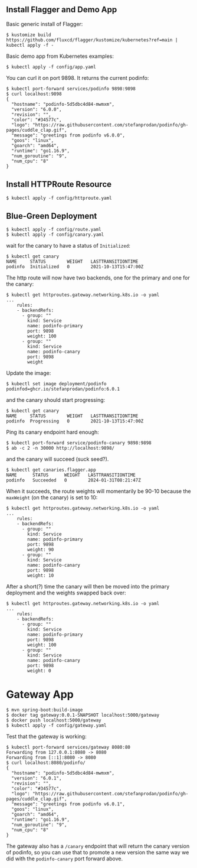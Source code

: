 ## Install Flagger and Demo App

Basic generic install of Flagger:

```
$ kustomize build https://github.com/fluxcd/flagger/kustomize/kubernetes?ref=main | kubectl apply -f -
```

Basic demo app from Kubernetes examples:

```
$ kubectl apply -f config/app.yaml
```

You can curl it on port 9898. It returns the current podinfo:

```
$ kubectl port-forward services/podinfo 9898:9898
$ curl localhost:9898
{
  "hostname": "podinfo-5d5dbc4d84-mwmxm",
  "version": "6.0.0",
  "revision": "",
  "color": "#34577c",
  "logo": "https://raw.githubusercontent.com/stefanprodan/podinfo/gh-pages/cuddle_clap.gif",
  "message": "greetings from podinfo v6.0.0",
  "goos": "linux",
  "goarch": "amd64",
  "runtime": "go1.16.9",
  "num_goroutine": "9",
  "num_cpu": "8"
}
```

## Install HTTPRoute Resource

```
$ kubectl apply -f config/httproute.yaml
```

## Blue-Green Deployment

```
$ kubectl apply -f config/route.yaml
$ kubectl apply -f config/canary.yaml
```

wait for the canary to have a status of `Initialized`:

```
$ kubectl get canary
NAME     STATUS        WEIGHT   LASTTRANSITIONTIME
podinfo  Initialized   0        2021-10-13T15:47:00Z
```

The http route will now have two backends, one for the primary and one for the canary:

```
$ kubectl get httproutes.gateway.networking.k8s.io -o yaml
...
    rules:
    - backendRefs:
      - group: ""
        kind: Service
        name: podinfo-primary
        port: 9898
        weight: 100
      - group: ""
        kind: Service
        name: podinfo-canary
        port: 9898
        weight
```

Update the image:

```
$ kubectl set image deployment/podinfo podinfod=ghcr.io/stefanprodan/podinfo:6.0.1
```

and the canary should start progressing:

```
$ kubectl get canary
NAME     STATUS        WEIGHT   LASTTRANSITIONTIME
podinfo  Progressing   0        2021-10-13T15:47:00Z
```

Ping its canary endpoint hard enough:

```
$ kubectl port-forward service/podinfo-canary 9898:9898
$ ab -c 2 -n 30000 http://localhost:9898/
```

and the canary will succeed (suck seed?).

```
$ kubectl get canaries.flagger.app 
NAME      STATUS      WEIGHT   LASTTRANSITIONTIME
podinfo   Succeeded   0        2024-01-31T08:21:47Z
```

When it succeeds, the route weights will momentarily be 90-10 because the `maxWeight` (on the canary) is set to 10:

```
$ kubectl get httproutes.gateway.networking.k8s.io -o yaml
...
    rules:
    - backendRefs:
      - group: ""
        kind: Service
        name: podinfo-primary
        port: 9898
        weight: 90
      - group: ""
        kind: Service
        name: podinfo-canary
        port: 9898
        weight: 10
```

After a short(?) time the canary will then be moved into the primary deployment and the weights swapped back over:

```
$ kubectl get httproutes.gateway.networking.k8s.io -o yaml
...
    rules:
    - backendRefs:
      - group: ""
        kind: Service
        name: podinfo-primary
        port: 9898
        weight: 100
      - group: ""
        kind: Service
        name: podinfo-canary
        port: 9898
        weight: 0
```

# Gateway App

```
$ mvn spring-boot:build-image
$ docker tag gateway:0.0.1-SNAPSHOT localhost:5000/gateway
$ docker push localhost:5000/gateway
$ kubectl apply -f config/gateway.yaml
```

Test that the gateway is working:

```
$ kubectl port-forward services/gateway 8080:80
Forwarding from 127.0.0.1:8080 -> 8080
Forwarding from [::1]:8080 -> 8080
$ curl localhost:8080/podinfo/
{
  "hostname": "podinfo-5d5dbc4d84-mwmxm",
  "version": "6.0.1",
  "revision": "",
  "color": "#34577c",
  "logo": "https://raw.githubusercontent.com/stefanprodan/podinfo/gh-pages/cuddle_clap.gif",
  "message": "greetings from podinfo v6.0.1",
  "goos": "linux",
  "goarch": "amd64",
  "runtime": "go1.16.9",
  "num_goroutine": "9",
  "num_cpu": "8"
}
```

The gateway also has a `/canary` endpoint that will return the canary version of podinfo, so you can use that to promote a new version the same way we did with the `podinfo-canary` port forward above.